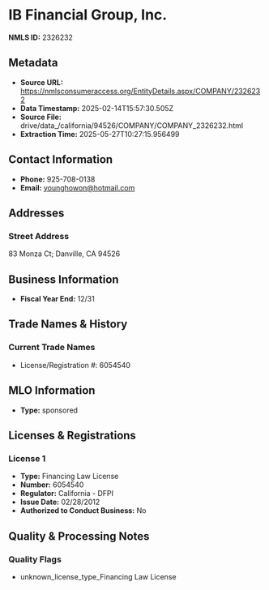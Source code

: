 # IB Financial Group, Inc.

**NMLS ID:** 2326232

## Metadata
- **Source URL:** https://nmlsconsumeraccess.org/EntityDetails.aspx/COMPANY/2326232
- **Data Timestamp:** 2025-02-14T15:57:30.505Z
- **Source File:** drive/data_/california/94526/COMPANY/COMPANY_2326232.html
- **Extraction Time:** 2025-05-27T10:27:15.956499

## Contact Information
- **Phone:** 925-708-0138
- **Email:** younghowon@hotmail.com

## Addresses
### Street Address
83 Monza Ct; Danville, CA 94526

## Business Information
- **Fiscal Year End:** 12/31

## Trade Names & History
### Current Trade Names
- License/Registration #: 6054540

## MLO Information
- **Type:** sponsored

## Licenses & Registrations

### License 1
- **Type:** Financing Law License
- **Number:** 6054540
- **Regulator:** California - DFPI
- **Issue Date:** 02/28/2012
- **Authorized to Conduct Business:** No

## Quality & Processing Notes
### Quality Flags
- unknown_license_type_Financing Law License
